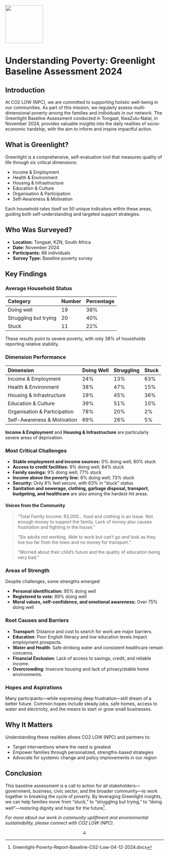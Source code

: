 <img src="https://r2cdn.perplexity.ai/pplx-full-logo-primary-dark%402x.png" class="logo" width="120"/>

# Understanding Poverty: Greenlight Baseline Assessment 2024

## Introduction

At CO2 LOW (NPC), we are committed to supporting holistic well-being in our communities. As part of this mission, we regularly assess multi-dimensional poverty among the families and individuals in our network. The Greenlight Baseline Assessment conducted in Tongaat, KwaZulu-Natal, in November 2024, provides valuable insights into the daily realities of socio-economic hardship, with the aim to inform and inspire impactful action.

## What is Greenlight?

Greenlight is a comprehensive, self-evaluation tool that measures quality of life through six critical dimensions:

- Income \& Employment
- Health \& Environment
- Housing \& Infrastructure
- Education \& Culture
- Organisation \& Participation
- Self-Awareness \& Motivation

Each household rates itself on 50 unique indicators within these areas, guiding both self-understanding and targeted support strategies.

## Who Was Surveyed?

- **Location:** Tongaat, KZN, South Africa
- **Date:** November 2024
- **Participants:** 88 individuals
- **Survey Type:** Baseline poverty survey


## Key Findings

### Average Household Status

| Category | Number | Percentage |
| :-- | :-- | :-- |
| Doing well | 19 | 38% |
| Struggling but trying | 20 | 40% |
| Stuck | 11 | 22% |

These results point to severe poverty, with only 38% of households reporting relative stability.

### Dimension Performance

| Dimension | Doing Well | Struggling | Stuck |
| :-- | :-- | :-- | :-- |
| Income \& Employment | 24% | 13% | 63% |
| Health \& Environment | 38% | 47% | 15% |
| Housing \& Infrastructure | 19% | 45% | 36% |
| Education \& Culture | 39% | 51% | 10% |
| Organisation \& Participation | 78% | 20% | 2% |
| Self-Awareness \& Motivation | 69% | 26% | 5% |

**Income \& Employment** and **Housing \& Infrastructure** are particularly severe areas of deprivation.

### Most Critical Challenges

- **Stable employment and income sources:** 0% doing well; 80% stuck
- **Access to credit facilities:** 9% doing well; 84% stuck
- **Family savings:** 9% doing well; 77% stuck
- **Income above the poverty line:** 8% doing well; 73% stuck
- **Security:** Only 8% feel secure, with 63% in “stuck” status
- **Sanitation and sewerage, clothing, garbage disposal, transport, budgeting, and healthcare** are also among the hardest-hit areas.


#### Voices from the Community

> “Total Family Income: R2,000... food and clothing is an issue. Not enough money to support the family. Lack of money also causes frustration and fighting in the house.”

> “Six adults not working. Able to work but can’t go and look as they live too far from the town and no money for transport.”

> “Worried about their child’s future and the quality of education being very bad.”

### Areas of Strength

Despite challenges, some strengths emerged:

- **Personal identification:** 95% doing well
- **Registered to vote:** 89% doing well
- **Moral values, self-confidence, and emotional awareness:** Over 75% doing well


### Root Causes and Barriers

- **Transport**: Distance and cost to search for work are major barriers.
- **Education**: Poor English literacy and low education levels impact employment prospects.
- **Water and Health**: Safe drinking water and consistent healthcare remain concerns.
- **Financial Exclusion**: Lack of access to savings, credit, and reliable income.
- **Overcrowding**: Insecure housing and lack of privacy/stable home environments.


### Hopes and Aspirations

Many participants—while expressing deep frustration—still dream of a better future. Common hopes include steady jobs, safe homes, access to water and electricity, and the means to start or grow small businesses.

## Why It Matters

Understanding these realities allows CO2 LOW (NPC) and partners to:

- Target interventions where the need is greatest
- Empower families through personalized, strengths-based strategies
- Advocate for systemic change and policy improvements in our region


## Conclusion

This baseline assessment is a call to action for all stakeholders—government, business, civic sector, and the broader community—to work together in breaking the cycle of poverty. By leveraging Greenlight insights, we can help families move from “stuck,” to “struggling but trying,” to “doing well”—restoring dignity and hope for the future[^1].

*For more about our work in community upliftment and environmental sustainability, please connect with CO2 LOW (NPC).*

<div style="text-align: center">⁂</div>

[^1]: Greenlight-Poverty-Report-Baseline-C02-Low-04-12-2024.docx

